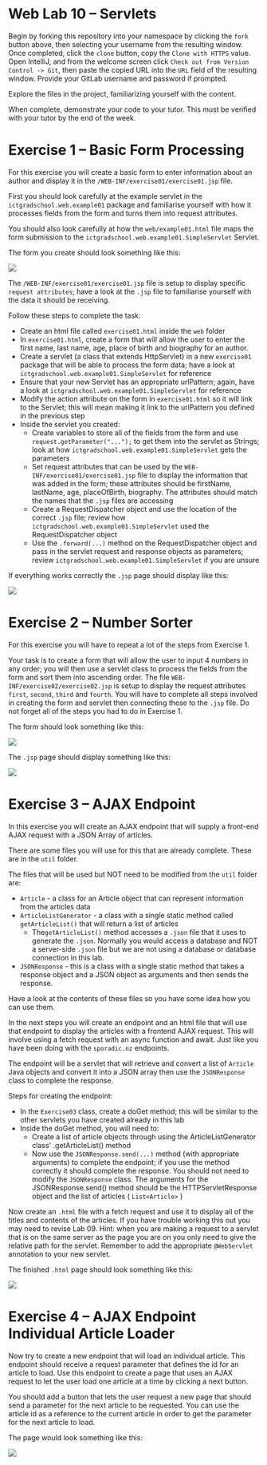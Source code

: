 Web Lab 10 &ndash; Servlets
==========

Begin by forking this repository into your namespace by clicking the ```fork``` button above, then selecting your username from the resulting window. Once completed, click the ```clone``` button, copy the ```Clone with HTTPS``` value. Open IntelliJ, and from the welcome screen click ```Check out from Version Control -> Git```, then paste the copied URL into the ```URL``` field of the resulting window. Provide your GitLab username and password if prompted.

Explore the files in the project, familiarizing yourself with the content.

When complete, demonstrate your code to your tutor. This must be verified with your tutor by the end of the week.

Exercise 1 &ndash; Basic Form Processing
==========
For this exercise you will create a basic form to enter information about an author and display it in the `/WEB-INF/exercise01/exercise01.jsp` file.

First you should look carefully at the example servlet in the `ictgradschool.web.example01` package and familiarise yourself with how it processes fields from the form and turns them into request attributes. 

You should also look carefully at how the `web/example01.html` file maps the form submission to the `ictgradschool.web.example01.SimpleServlet` Servlet. 

The form you create should look something like this: 

![](spec/biographyForm.PNG)

The `/WEB-INF/exercise01/exercise01.jsp` file is setup to display specific `request attributes`; have a look at the `.jsp` file to familiarise yourself with the data it should be receiving. 

Follow these steps to complete the task:
+ Create an html file called `exercise01.html` inside the `web` folder
+ In `exercise01.html`, create a form that will allow the user to enter the first name, last name, age, place of birth and biography for an author.
+ Create a servlet (a class that extends HttpServlet) in a new `exercise01` package that will be able to process the form data; have a look at `ictgradschool.web.example01.SimpleServlet` for reference
+ Ensure that your new Servlet has an appropriate urlPattern; again, have a look at `ictgradschool.web.example01.SimpleServlet` for reference
+ Modify the action attribute on the form in `exercise01.html` so it will link to the Servlet; this will mean making it link to the urlPattern you defined in the previous step
+ Inside the servlet you created:
    - Create variables to store all of the fields from the form and use `request.getParameter("...");` to get them into the servlet as Strings; look at how `ictgradschool.web.example01.SimpleServlet` gets the parameters
    - Set request attributes that can be used by the `WEB-INF/exercise01/exercise01.jsp` file to display the information that was added in the form; these attributes should be firstName, lastName, age, placeOfBirth, biography. The attributes should match the names that the `.jsp` files are accessing
    - Create a RequestDispatcher object and use the location of the correct `.jsp` file; review how `ictgradschool.web.example01.SimpleServlet` used the RequestDispatcher object
    - Use the `.forward(...)` method on the RequestDispatcher object and pass in the servlet request and response objects as parameters; review `ictgradschool.web.example01.SimpleServlet` if you are unsure
      
If everything works correctly the `.jsp` page should display like this:

![](spec/servletsBiography.PNG)


Exercise 2 &ndash; Number Sorter
==========

For this exercise you will have to repeat a lot of the steps from Exercise 1.

Your task is to create a form that will allow the user to input 4 numbers in any order; you will then use a servlet class to process the fields from the form and sort them into ascending 
order. The file `WEB-INF/exercise02/exercise02.jsp` is setup to display the request attributes `first`, `second`, `third` and `fourth`. You will have to complete
all steps involved in creating the form and servlet then connecting these to the `.jsp` file. Do not forget all of the steps you had to do in Exercise 1.

The form should look something like this: 

![](spec/numberSorter.PNG)

The `.jsp` page should display something like this:

![](spec/numberSorterDisplay.PNG)

Exercise 3 &ndash; AJAX Endpoint
====================

In this exercise you will create an AJAX endpoint that will supply a front-end AJAX request with a JSON Array of articles. 

There are some files you will use for this that are already complete. These are in the `util` folder.

The files that will be used but NOT need to be modified from the `util` folder are:
+ `Article` - a class for an Article object that can represent information from the articles data
+ `ArticleListGenerator` - a class with a single static method called `getArticleList()` that will return a list of articles 
    -  The`getArticleList()` method accesses a `.json` file that it uses to generate the `.json`. Normally you would access a database and NOT a server-side `.json` file but we are not using a database or database connection in this lab.
+ `JSONResponse` - this is a class with a single static method that takes a response object and a JSON object as arguments and then sends the response.

Have a look at the contents of these files so you have some idea how you can use them.

In the next steps you will create an endpoint and an html file that will use that endpoint to display the articles with a frontend AJAX request. This will involve 
using a fetch request with an async function and await. Just like you have been doing with the `sporadic.nz` endpoints.

The endpoint will be a servlet that will retrieve and convert a list of `Article` Java objects and convert it into a JSON array then use the `JSONResponse` class to complete the response.  

Steps for creating the endpoint: 
+ In the `Exercise03` class, create a doGet method; this will be similar to the other servlets you have created already in this lab
+ Inside the doGet method, you will need to:
    - Create a list of article objects through using the ArticleListGenerator class' .getArticleList() method
    - Now use the `JSONResponse.send(...)` method (with appropriate arguments) to complete the endpoint; if you use the method correctly it should complete the response. You should not need to modify the `JSONResponse` class.
    The arguments for the JSONResponse.send() method should be the HTTPServletResponse object and the list of articles ( `List<Article>` )
    
Now create an `.html` file with a fetch request and use it to display all of the titles and contents of the articles. If you have trouble working this out
you may need to revise Lab 09. Hint: when you are making a request to a servlet that is on the same server as the page you are on you only need to give the relative path for the servlet. Remember to add the appropriate `@WebServlet` annotation to your new servlet.

The finished `.html` page should look something like this:

![](spec/EndPointArticles.PNG)

Exercise 4 &ndash; AJAX Endpoint Individual Article Loader
========================
Now try to create a new endpoint that will load an individual article. This endpoint should receive a request parameter that defines
the id for an article to load. Use this endpoint to create a page that uses an AJAX request to let the user load one article at a time
by clicking a next button.

You should add a button that lets the user request a new page that should send a parameter for the next article to be requested.
You can use the article id as a reference to the current article in order to get the parameter for the next article to load. 

The page would look something like this:

![](spec/loadNextArticle.PNG)
    
    



 

